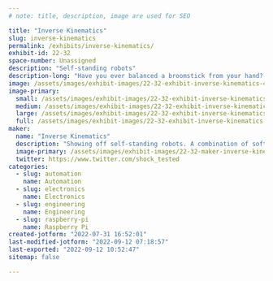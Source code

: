 ```yaml
---
# note: title, description, image are used for SEO

title: "Inverse Kinematics"
slug: inverse-kinematics
permalink: /exhibits/inverse-kinematics/
exhibit-id: 22-32
space-number: Unassigned
description: "Self-standing robots"
description-long: "Have you ever balanced a broomstick from your hand? Robots are going to do the same thing!"
image: /assets/images/exhibit-images/22-32-exhibit-inverse-kinematics-43-screenshot-20220731-164027-2-9922-large.png
image-primary: 
  small: /assets/images/exhibit-images/22-32-exhibit-inverse-kinematics-43-screenshot-20220731-164027-2-9922-small.png
  medium: /assets/images/exhibit-images/22-32-exhibit-inverse-kinematics-43-screenshot-20220731-164027-2-9922-medium.png
  large: /assets/images/exhibit-images/22-32-exhibit-inverse-kinematics-43-screenshot-20220731-164027-2-9922-large.png
  full: /assets/images/exhibit-images/22-32-exhibit-inverse-kinematics-43-screenshot-20220731-164027-2-9922-full.png
maker: 
  name: "Inverse Kinematics"
  description: "Showing off self-standing robots. A combination of software and hardware work together to allow robots to self-right themselves"
  image-primary: /assets/images/exhibit-images/22-32-maker-inverse-kinematics-screenshot-20220731-164027-2-medium.png
  twitter: https://www.twitter.com/shock_tested
categories: 
  - slug: automation
    name: Automation
  - slug: electronics
    name: Electronics
  - slug: engineering
    name: Engineering
  - slug: raspberry-pi
    name: Raspberry Pi
created-jotform: "2022-07-31 16:52:01"
last-modified-jotform: "2022-09-12 07:18:57"
last-exported: "2022-09-12 10:52:47"
sitemap: false

---
```

